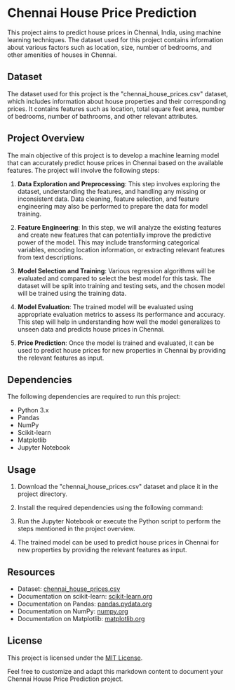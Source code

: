 # Chennai House Price Prediction

This project aims to predict house prices in Chennai, India, using machine learning techniques. The dataset used for this project contains information about various factors such as location, size, number of bedrooms, and other amenities of houses in Chennai.

## Dataset

The dataset used for this project is the "chennai_house_prices.csv" dataset, which includes information about house properties and their corresponding prices. It contains features such as location, total square feet area, number of bedrooms, number of bathrooms, and other relevant attributes.

## Project Overview

The main objective of this project is to develop a machine learning model that can accurately predict house prices in Chennai based on the available features. The project will involve the following steps:

1. **Data Exploration and Preprocessing**: This step involves exploring the dataset, understanding the features, and handling any missing or inconsistent data. Data cleaning, feature selection, and feature engineering may also be performed to prepare the data for model training.

2. **Feature Engineering**: In this step, we will analyze the existing features and create new features that can potentially improve the predictive power of the model. This may include transforming categorical variables, encoding location information, or extracting relevant features from text descriptions.

3. **Model Selection and Training**: Various regression algorithms will be evaluated and compared to select the best model for this task. The dataset will be split into training and testing sets, and the chosen model will be trained using the training data.

4. **Model Evaluation**: The trained model will be evaluated using appropriate evaluation metrics to assess its performance and accuracy. This step will help in understanding how well the model generalizes to unseen data and predicts house prices in Chennai.

5. **Price Prediction**: Once the model is trained and evaluated, it can be used to predict house prices for new properties in Chennai by providing the relevant features as input.

## Dependencies

The following dependencies are required to run this project:

- Python 3.x
- Pandas
- NumPy
- Scikit-learn
- Matplotlib
- Jupyter Notebook 

## Usage

1. Download the "chennai_house_prices.csv" dataset and place it in the project directory.

2. Install the required dependencies using the following command:


3. Run the Jupyter Notebook or execute the Python script to perform the steps mentioned in the project overview.

4. The trained model can be used to predict house prices in Chennai for new properties by providing the relevant features as input.

## Resources

- Dataset: [chennai_house_prices.csv](link_to_the_dataset)
- Documentation on scikit-learn: [scikit-learn.org](https://scikit-learn.org/)
- Documentation on Pandas: [pandas.pydata.org](https://pandas.pydata.org/)
- Documentation on NumPy: [numpy.org](https://numpy.org/)
- Documentation on Matplotlib: [matplotlib.org](https://matplotlib.org/)

## License

This project is licensed under the [MIT License](LICENSE).

Feel free to customize and adapt this markdown content to document your Chennai House Price Prediction project.
